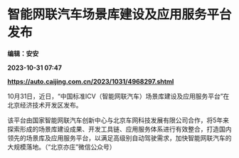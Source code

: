 # 智能网联汽车场景库建设及应用服务平台发布
**编辑：安安**

**2023-10-31 07:47**

**https://auto.caijing.com.cn/2023/1031/4968297.shtml**

10月31日，近日，“中国标准ICV（智能网联汽车）场景库建设及应用服务平台”在北京经济技术开发区发布。

该平台由国家智能网联汽车创新中心与北京车网科技发展有限公司合作，将5年来探索形成的场景库建设成果、开发工具链、应用服务体系进行有效整合，打造国内领先的场景库及应用服务平台，以满足高级别自动驾驶需求，加快智能网联汽车的大规模落地。（“北京亦庄”微信公众号）